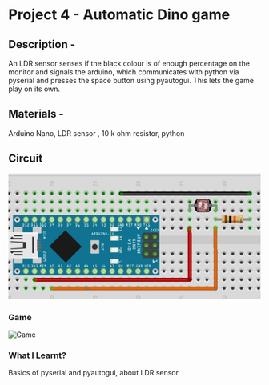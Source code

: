 # Project 4 - Automatic Dino game
## Description - 
An LDR sensor senses if the black colour is of enough percentage on the monitor and signals the arduino, which communicates with python via pyserial and presses the space button using pyautogui. This lets the game play on its own.
## Materials -
Arduino Nano, LDR sensor , 10 k ohm resistor, python
## Circuit
![Circuit](https://github.com/KJSashank/Task-1/blob/master/Project-4/Dinogame.png)
### Game
![Game](https://github.com/KJSashank/Task-1/blob/master/Project-4/dinogame.gif)
### What I Learnt?
Basics of pyserial and pyautogui, about LDR sensor
